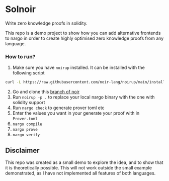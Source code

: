 # Solnoir

Write zero knowledge proofs in solidity.

This repo is a demo project to show how you can add alternative frontends to nargo in order to create highly optimised zero knowledge proofs from any language. 

### How to run?

1. Make sure you have `noirup` installed. 
It can be installed with the following script
```sh
curl -L https://raw.githubusercontent.com/noir-lang/noirup/main/install | bash
```
2. Go and clone this [branch of noir](https://github.com/noir-lang/noir/tree/md/solidity-circuits)
3. Run `noirup -p .` to replace your local nargo binary with the one with solidity support
4. Run `nargo check` to generate prover toml etc
5. Enter the values you want in your generate your proof with in `Prover.toml`
6. `nargo compile`
7. `nargo prove`
8. `nargo verify`


## Disclaimer
This repo was created as a small demo to explore the idea, and to show that it is theoretically possible. This will not work outside the small example demonstrated, as I have not implemented all features of both languages.